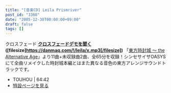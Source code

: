 ```yaml
---
title: "[音楽CD] Leila Prismriver"
post_id: "3368"
date: "2005-12-30T00:00:00+09:00"
draft: false
tags: []
---
```



クロスフェード  **[クロスフェードデモを聞く](https://danmaq.com/!/leila/x.mp3) ([filesize]https://danmaq.com/!/leila/x.mp3[/filesize])** 「[東方時封城 ～ the Alternative Age](https://danmaq.com/!/thA/)」より11曲+未収録曲2曲、全65分を収録！シンセサイザOASYSにて全曲リメイクした時封城本編とはまた異なる音色の東方アレンジサウンドトラックです。

  * TOUHOU | 64:42
  * [特設ページを見る](https://danmaq.com/!/leila/)
